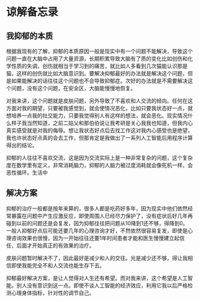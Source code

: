 # 谅解备忘录

## 我抑郁的本质
根据我现有的了解，抑郁的本质原因一般是现实中有一个问题不能解决，导致这个问题一直在大脑中占用了大量资源，长期积累导致大脑有了质的变化比如创伤和化学性质的失调，创伤就相当于学习到的痛苦，就比如人多看到几次猫能认识那是猫，这样的创伤就比如大脑意识到。要解决抑郁最好的办法就是解决这个问题，但是如果能解决的话往往这个问题也不会导致抑郁症。次好的办法就是不需要解决这个问题，没有这个问题，在安全区，大脑能慢慢地恢复。

对我来讲，这个问题就是皮肤问题，另外导致了不喜欢和人交流的倾向。任何在这方面对我的期望，只要被我感觉到，就会使情况恶化，比如只要我状态好一点，就想培养一点我的社交能力，只要我觉得别人有这样的想法，就会恶化。现实情况什么样子我当然知道，之前二姑父和那伯伯说让我考研是关心我我也知道，但我内心真实感受就是对我的侮辱。想让我状态好点后去找工作这对我内心感受也是绝望，我也许状态好点真的会去工作，但那肯定是我做出了一系列人工智能后用程序计算得出的结论。

抑郁的人往往不喜欢交流，这是因为交流实际上是一种非常复杂的问题，这个复杂度在数学里有定义，非常消耗脑力，抑郁的人脑力被过度消耗就会像死机一样，会恶性循环。生活中

## 解决方案
抑郁的治疗一般都是按年来算的，很多人都是吃药好多年，因为现实中他们依然经常暴露在问题中产生应激反应，即使周围人已经尽力保护了，没有症状后好几年再碰到以前的问题还是会复发，因为抑郁往往把问题从10降到1还不够，得降到0。一般人抑郁好点后可能还要几年的心理咨询才好，不然依然很容易复发，即使是心理咨询效果也很慢，因为一开始往往还要1年时间患者才能和医生慢慢建立起信任，后面才开始真正的有效果的治疗。

皮肤问题暂时解决不了，因此最好是减少和人的交往。光是减少还不够，得让我相信即使我能完全不和人交流也能生存下去。

抑郁最好解决方案，是让人觉得对人生还有希望。而对我来讲，这个希望是人工智能。别人没有意识到这一点。即使不谈人工智能的经济效应，利用它我以后严格检测心理身体指标，针对性的调节自己。
